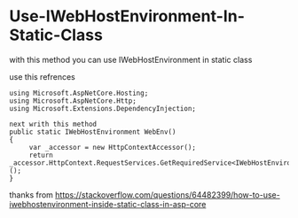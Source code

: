 # Use-IWebHostEnvironment-In-Static-Class
with this method you can use IWebHostEnvironment in static class


use this refrences

```
using Microsoft.AspNetCore.Hosting;
using Microsoft.AspNetCore.Http;
using Microsoft.Extensions.DependencyInjection;
```
```
next writh this method
public static IWebHostEnvironment WebEnv()
{
     var _accessor = new HttpContextAccessor();
     return _accessor.HttpContext.RequestServices.GetRequiredService<IWebHostEnvironment>();
}
```
thanks from
https://stackoverflow.com/questions/64482399/how-to-use-iwebhostenvironment-inside-static-class-in-asp-core
